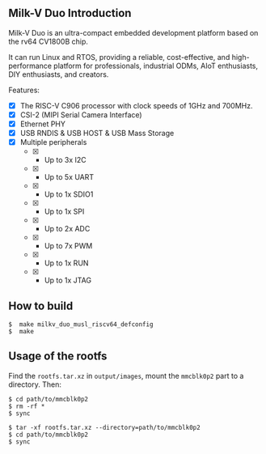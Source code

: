 
## Milk-V Duo Introduction

Milk-V Duo is an ultra-compact embedded development platform based on the rv64 CV1800B chip.

It can run Linux and RTOS, providing a reliable, cost-effective, and high-performance platform for professionals, industrial ODMs, AIoT enthusiasts, DIY enthusiasts, and creators.

Features:

- [x] The RISC-V C906 processor with clock speeds of 1GHz and 700MHz.
- [x] CSI-2 (MIPI Serial Camera Interface)
- [x] Ethernet PHY
- [x] USB RNDIS & USB HOST & USB Mass Storage
- [x] Multiple peripherals
	- [x] -   Up to 3x I2C
	- [x] -   Up to 5x UART
	- [x] -   Up to 1x SDIO1
	- [x] -   Up to 1x SPI
	- [x] -   Up to 2x ADC
	- [x] -   Up to 7x PWM
	- [x] -   Up to 1x RUN
	- [x] -   Up to 1x JTAG

## How to build

```shell
$  make milkv_duo_musl_riscv64_defconfig
$  make
```

## Usage of the rootfs

Find the `rootfs.tar.xz` in `output/images`, mount the `mmcblk0p2` part to a directory. Then:

```shell
$ cd path/to/mmcblk0p2
$ rm -rf *
$ sync

$ tar -xf rootfs.tar.xz --directory=path/to/mmcblk0p2
$ cd path/to/mmcblk0p2
$ sync
```
